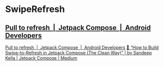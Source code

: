 # SwipeRefresh
## [Pull to refresh  |  Jetpack Compose  |  Android Developers](https://developer.android.com/develop/ui/compose/components/pull-to-refresh)
[Pull to refresh  |  Jetpack Compose  |  Android Developers](https://developer.android.com/develop/ui/compose/components/pull-to-refresh)
[🔄 “How to Build Swipe-to-Refresh in Jetpack Compose (The Clean Way)” | by Sandeep Kella | Jetpack Compose | Medium](https://medium.com/kotlin-android-chronicle/how-to-build-swipe-to-refresh-in-jetpack-compose-the-clean-way-105ab0c1dfff)